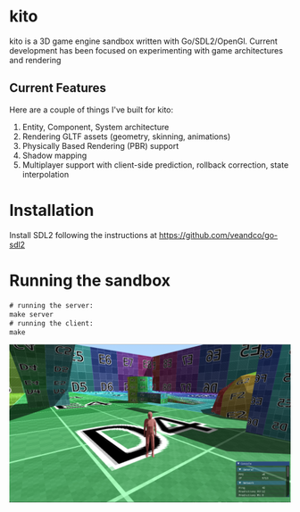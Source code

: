 # kito
kito is a 3D game engine sandbox written with Go/SDL2/OpenGl. Current development has been focused on experimenting with game architectures and rendering

## Current Features
Here are a couple of things I've built for kito:
1. Entity, Component, System architecture
1. Rendering GLTF assets (geometry, skinning, animations)
1. Physically Based Rendering (PBR) support
1. Shadow mapping
1. Multiplayer support with client-side prediction, rollback correction, state interpolation

# Installation

Install SDL2 following the instructions at https://github.com/veandco/go-sdl2

# Running the sandbox 
```
# running the server:
make server
# running the client:
make
```

![Test Image](readme_ss.png)
